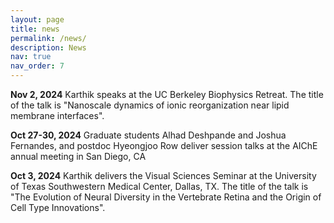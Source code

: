 ```yaml
---
layout: page
title: news
permalink: /news/
description: News
nav: true
nav_order: 7
---
```


<!-- {% include news.liquid %} -->


<b>Nov 2, 2024</b>  Karthik speaks at the UC Berkeley Biophysics Retreat. The title of the talk is "Nanoscale dynamics of ionic reorganization near lipid membrane interfaces".

<b>Oct 27-30, 2024</b> Graduate students Alhad Deshpande and Joshua Fernandes, and postdoc Hyeongjoo Row deliver session talks at the AIChE annual meeting in San Diego, CA

<b>Oct 3, 2024</b>  Karthik delivers the Visual Sciences Seminar at the University of Texas Southwestern Medical Center, Dallas, TX. The title of the talk is "The Evolution of Neural Diversity in the Vertebrate Retina and the Origin of Cell Type Innovations".

